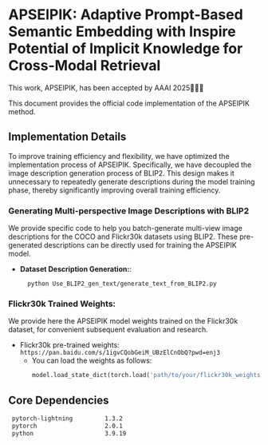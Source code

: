 # APSEIPIK: Adaptive Prompt-Based Semantic Embedding with Inspire Potential of Implicit Knowledge for Cross-Modal Retrieval

This work, APSEIPIK, has been accepted by AAAI 2025🎉🎉🎉

This document provides the official code implementation of the APSEIPIK method.

## Implementation Details

To improve training efficiency and flexibility, we have optimized the implementation process of APSEIPIK. Specifically, we have decoupled the image description generation process of BLIP2. This design makes it unnecessary to repeatedly generate descriptions during the model training phase, thereby significantly improving overall training efficiency.

### Generating Multi-perspective Image Descriptions with BLIP2

We provide specific code to help you batch-generate multi-view image descriptions for the COCO and Flickr30k datasets using BLIP2. These pre-generated descriptions can be directly used for training the APSEIPIK model.

* **Dataset Description Generation:**:
  
        
        python Use_BLIP2_gen_text/generate_text_from_BLIP2.py
     

### Flickr30k Trained Weights:

We provide here the APSEIPIK model weights trained on the Flickr30k dataset, for convenient subsequent evaluation and research.

  * Flickr30k pre-trained weights: `https://pan.baidu.com/s/1igvCQobGeiM_UBzElCnObQ?pwd=enj3`
    * You can load the weights as follows:
        ```python
        model.load_state_dict(torch.load('path/to/your/flickr30k_weights.pth'))
        ```

## Core Dependencies

```bash
 pytorch-lightning         1.3.2 
 pytorch                   2.0.1
 python                    3.9.19
